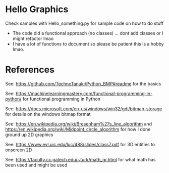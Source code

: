 # Hello Graphics
Check samples with Hello_something.py for sample code on how to do stuff
* The code did a functional approach (no classes) ... dont add classes or I might refactor lmao
* I have a lot of functions to document so please be patient this is a hobby lmao.

# References

See: https://github.com/TechnoTanuki/Python_BMP#readme for the basics

See: https://machinelearningmastery.com/functional-programming-in-python/
for functional programming in Python

See: https://docs.microsoft.com/en-us/windows/win32/gdi/bitmap-storage
for details on the windows bitmap format

See: https://en.wikipedia.org/wiki/Bresenham%27s_line_algorithm 
and https://en.wikipedia.org/wiki/Midpoint_circle_algorithm
for how I done ground up 2D graphics

See: https://www.evl.uic.edu/luc/488/slides/class7.pdf
for 3D entities to onscreen 2D 

See: https://faculty.cc.gatech.edu/~turk/math_gr.html
for what math has been used and might be used

